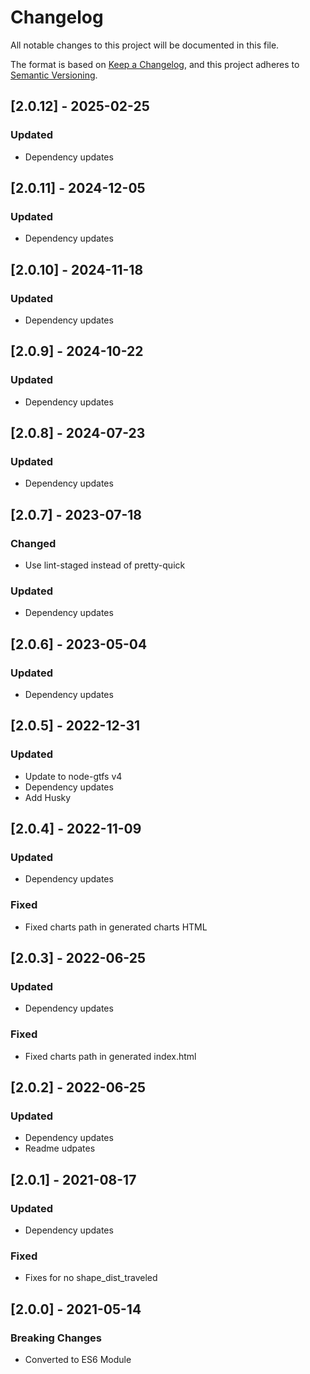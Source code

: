 # Changelog

All notable changes to this project will be documented in this file.

The format is based on [Keep a Changelog](https://keepachangelog.com/en/1.0.0/),
and this project adheres to [Semantic Versioning](https://semver.org/spec/v2.0.0.html).

## [2.0.12] - 2025-02-25

### Updated

- Dependency updates

## [2.0.11] - 2024-12-05

### Updated

- Dependency updates

## [2.0.10] - 2024-11-18

### Updated

- Dependency updates

## [2.0.9] - 2024-10-22

### Updated

- Dependency updates

## [2.0.8] - 2024-07-23

### Updated

- Dependency updates

## [2.0.7] - 2023-07-18

### Changed

- Use lint-staged instead of pretty-quick

### Updated

- Dependency updates

## [2.0.6] - 2023-05-04

### Updated

- Dependency updates

## [2.0.5] - 2022-12-31

### Updated

- Update to node-gtfs v4
- Dependency updates
- Add Husky

## [2.0.4] - 2022-11-09

### Updated

- Dependency updates

### Fixed

- Fixed charts path in generated charts HTML

## [2.0.3] - 2022-06-25

### Updated

- Dependency updates

### Fixed

- Fixed charts path in generated index.html

## [2.0.2] - 2022-06-25

### Updated

- Dependency updates
- Readme udpates

## [2.0.1] - 2021-08-17

### Updated

- Dependency updates

### Fixed

- Fixes for no shape_dist_traveled

## [2.0.0] - 2021-05-14

### Breaking Changes

- Converted to ES6 Module
